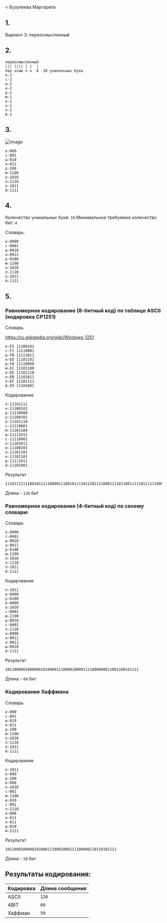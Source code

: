#
< Бузулеева Маргарита
## 1.
Вариант 3: переосмысленный
## 2.
```
переосмысленный
||| |||| | |  |
пер осмы л н  й -10 уникальных букв
е-3
с-2
ы-2
н-2
р-1
м-1
о-1
л-1
п-1
й-1
```
## 3.

![image](https://github.com/user-attachments/assets/2bc3ac87-a96b-4700-9cba-123d54aa97c7)
```
е-000
с-001
ы-010
н-011
р-100
м-1100
о-1010
л-1110
п-1011
й-1111
```

## 4.
Количество уникальных букв: `10`
Минимальное требуемое количество бит: `4`

Словарь:
```
е-0000
с-0001
ы-0010
н-0011
р-0100
м-1100
о-1010
л-1110
п-1011
й-1111
```

## 5.

### Равномерное кодирование (8-битный код) по таблице ASCII (кодировка CP1251)
Словарь

https://ru.wikipedia.org/wiki/Windows-1251
```
е-E5 11100101
с-F1 11110001
ы-FB 11111011
н-ED 11101101
р-F0 11110000
м-EC 11101100
о-EE 11101110
л-EB 11101011
п-EF 11101111
й-E9 11101001
```

Кодирование
```
п-11101111
е-11100101
р-11110000
е-11100101
о-11101110
с-11110001
м-11101100
ы-11111011
с-11110001
л-11101011
е-11100101
н-11101101
н-11101101
ы-11111011
й-11101001
```

Результат
```
111011111110010111110000111001011110111011110001111011001111101111110001111010111110010111101101111011011111101111101001
```
Длина - `120` бит

### Равномерное кодирование (4-битный код) по своему словарю
Словарь
```
е-0000
с-0001
ы-0010
н-0011
р-0100
м-1100
о-1010
л-1110
п-1011
й-1111
```

Кодирование
```
п-1011
е-0000
р-0100
е-0000
о-1010
с-0001
м-1100
ы-0010
с-0001
л-1110
е-0000
н-0011
н-0011
ы-0010
й-1111
```

 Результат
```
101100000100000010100001110000100001111000000011001100101111
```
Длина - `60` бит

### Кодирование Хаффмана

Словарь
```
е-000
с-001
ы-010
н-011
р-100
м-1100
о-1010
л-1110
п-1011
й-1111
```
Кодирование
```
п-1011
е-000
р-100
е-000
о-1010
с-001
м-1100
ы-010
с-001
л-1110
е-000
н-011
н-011
ы-010
й-1111
```

Результат
```
10110001000001010001110001000111100000110110101111
```
Длина - `50` бит

## Результаты кодирования:

| Кодировка | Длина сообщения |
|-----------|-----------------|
| ASCII     | `120`           |
| 4BIT      | `60`            |
| Хаффман   | `50`            |

